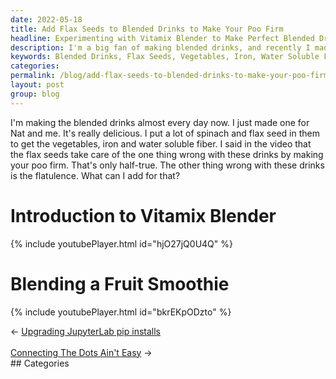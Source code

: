 ```yaml
---
date: 2022-05-18
title: Add Flax Seeds to Blended Drinks to Make Your Poo Firm
headline: Experimenting with Vitamix Blender to Make Perfect Blended Drinks with Health Benefits and No Side Effects!
description: I'm a big fan of making blended drinks, and recently I made one for me and my friend Nat with spinach and flax seeds for the vegetables, iron and water soluble fiber. I'm still looking for a way to reduce the flatulence that comes with these drinks, and I've been experimenting with the Vitamix blender to make different kinds. Join me on my journey to make the perfect blended drink with all the health benefits and none of the side effects.
keywords: Blended Drinks, Flax Seeds, Vegetables, Iron, Water Soluble Fiber, Flatulence, Vitamix Blender, Perfect Blended Drink, Health Benefits, Side Effects
categories: 
permalink: /blog/add-flax-seeds-to-blended-drinks-to-make-your-poo-firm/
layout: post
group: blog
---
```



I'm making the blended drinks almost every day now. I just made one for Nat and
me. It's really delicious. I put a lot of spinach and flax seed in them to get
the vegetables, iron and water soluble fiber. I said in the video that the flax
seeds take care of the one thing wrong with these drinks by making your poo
firm. That's only half-true. The other thing wrong with these drinks is the
flatulence. What can I add for that?

# Introduction to Vitamix Blender

{% include youtubePlayer.html id="hjO27jQ0U4Q" %}

# Blending a Fruit Smoothie

{% include youtubePlayer.html id="bkrEKpODzto" %}


<div class="arrow-links"><div class="post-nav-prev"><span class="arrow">&larr;&nbsp;</span><a href="/blog/upgrading-jupyterlab-pip-installs/">Upgrading JupyterLab pip installs</a></div> &nbsp; <div class="post-nav-next"><a href="/blog/connecting-the-dots-ain-t-easy/">Connecting The Dots Ain't Easy</a><span class="arrow">&nbsp;&rarr;</span></div></div>
## Categories

<ul></ul>